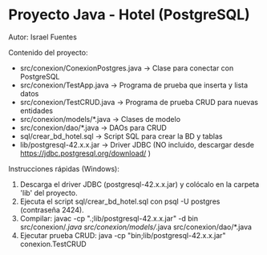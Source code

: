 Proyecto Java - Hotel (PostgreSQL)
==================================
Autor: Israel Fuentes

Contenido del proyecto:
- src/conexion/ConexionPostgres.java         -> Clase para conectar con PostgreSQL
- src/conexion/TestApp.java                 -> Programa de prueba que inserta y lista datos
- src/conexion/TestCRUD.java                -> Programa de prueba CRUD para nuevas entidades
- src/conexion/models/*.java                -> Clases de modelo
- src/conexion/dao/*.java                   -> DAOs para CRUD
- sql/crear_bd_hotel.sql                    -> Script SQL para crear la BD y tablas
- lib/postgresql-42.x.x.jar                 -> Driver JDBC (NO incluido, descargar desde https://jdbc.postgresql.org/download/ )

Instrucciones rápidas (Windows):
1. Descarga el driver JDBC (postgresql-42.x.x.jar) y colócalo en la carpeta 'lib' del proyecto.
2. Ejecuta el script sql/crear_bd_hotel.sql con psql -U postgres (contraseña 2424).
3. Compilar:
   javac -cp ".;lib/postgresql-42.x.x.jar" -d bin src/conexion/*.java src/conexion/models/*.java src/conexion/dao/*.java
4. Ejecutar prueba CRUD:
   java -cp "bin;lib/postgresql-42.x.x.jar" conexion.TestCRUD
